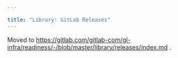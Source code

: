 ```yaml
---

title: "Library: GitLab Releases"
---
```









Moved to <https://gitlab.com/gitlab-com/gl-infra/readiness/-/blob/master/library/releases/index.md> .
